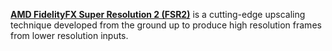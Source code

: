 [**AMD FidelityFX Super Resolution 2 (FSR2)**](https://github.com/GPUOpen-Effects/FidelityFX-FSR2/) is a cutting-edge upscaling technique developed from the ground up to produce high resolution frames from lower resolution inputs.
